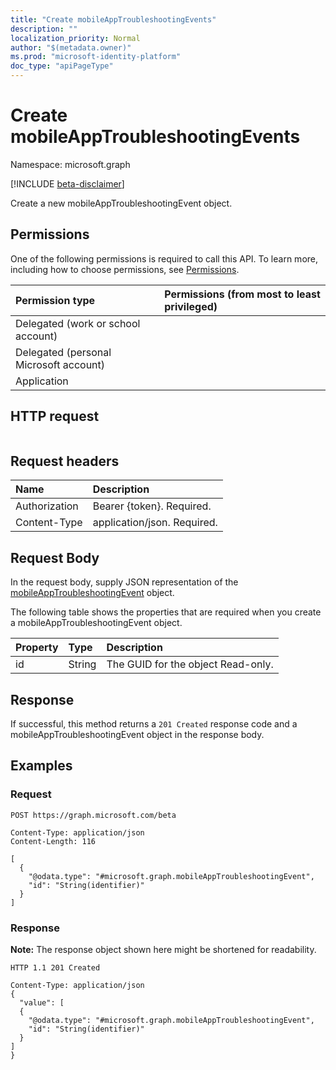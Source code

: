 ```yaml
---
title: "Create mobileAppTroubleshootingEvents"
description: ""
localization_priority: Normal
author: "$(metadata.owner)"
ms.prod: "microsoft-identity-platform"
doc_type: "apiPageType"
---
```


# Create mobileAppTroubleshootingEvents

Namespace: microsoft.graph

[!INCLUDE [beta-disclaimer](../../includes/beta-disclaimer.md)]

Create a new mobileAppTroubleshootingEvent object.

## Permissions

One of the following permissions is required to call this API. To learn more, including how to choose permissions, see [Permissions](/graph/permissions-reference).

| Permission type                        | Permissions (from most to least privileged) |
| :------------------------------------- | :------------------------------------------ |
| Delegated (work or school account)     |                                             |
| Delegated (personal Microsoft account) |                                             |
| Application                            |                                             |

## HTTP request

<!-- {
  "blockType": "ignored"
}
-->

```http

```

## Request headers

| Name          | Description                 |
| :------------ | :-------------------------- |
| Authorization | Bearer {token}. Required.   |
| Content-Type  | application/json. Required. |

## Request Body

In the request body, supply JSON representation of the [mobileAppTroubleshootingEvent](../resources/-mobileapptroubleshootingevent.md) object.

<!-- Actions and Functions -->

<!-- CRUD Methods -->

The following table shows the properties that are required when you create a mobileAppTroubleshootingEvent object.

| Property | Type   | Description                        |
| :------- | :----- | :--------------------------------- |
| id       | String | The GUID for the object Read-only. |

## Response

If successful, this method returns a `201 Created` response code and a mobileAppTroubleshootingEvent object in the response body.

## Examples

### Request

<!-- {
  "blockType": "request",
  "name": "create_mobileapptroubleshootingevents"
}
-->

```http
POST https://graph.microsoft.com/beta

Content-Type: application/json
Content-Length: 116

[
  {
    "@odata.type": "#microsoft.graph.mobileAppTroubleshootingEvent",
    "id": "String(identifier)"
  }
]

```

### Response

**Note:** The response object shown here might be shortened for readability.

<!-- {
  "blockType": "response",
  "truncated": true,
  "@odata.type": "$(this.ReturnTypeFullName)"
}
-->

```http
HTTP 1.1 201 Created

Content-Type: application/json
{
  "value": [
  {
    "@odata.type": "#microsoft.graph.mobileAppTroubleshootingEvent",
    "id": "String(identifier)"
  }
]
}

```
